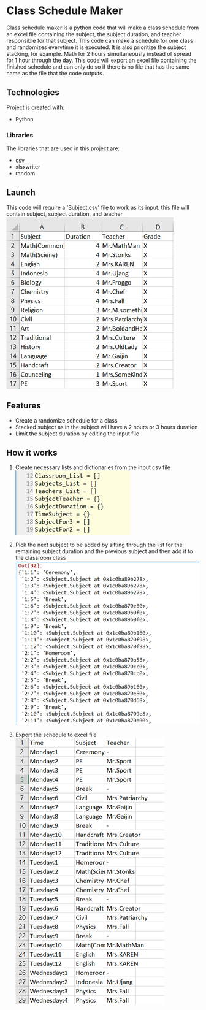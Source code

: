 # Class Schedule Maker
Class schedule maker is a python code that will make a class schedule from an excel file containing the subject, the subject duration, and teacher responsible for that subject. This code can make a schedule for one class and randomizes everytime it is executed. It is also prioritize the subject stacking, for example. Math for 2 hours simultaneously instead of spread for 1 hour through the day. This code will export an excel file containing the finished schedule and can only do so if there is no file that has the same name as the file that the code outputs.

## Technologies
Project is created with:
* Python

### Libraries
The libraries that are used in this project are:
* csv
* xlsxwriter
* random

## Launch
This code will require a 'Subject.csv' file to work as its input. this file will contain subject, subject duration, and teacher
![Image of Subject.csv](./images/SubjectCsv.png)

## Features
* Create a randomize schedule for a class
* Stacked subject as in the subject will have a 2 hours or 3 hours duration
* Limit the subject duration by editing the input file

## How it works
1. Create necessary lists and dictionaries from the input csv file
![Image of Lists and dictionaries](./images/ListsAndDictionaries.png)

2. Pick the next subject to be added by sifting through the list for the remaining subject duration and the previous subject and then add it to the classroom class
![Image of finished schedule](./images/ScheduleClass.png)

3. Export the schedule to excel file
![Image of the xlsx file](./images/ScheduleFile.png)
